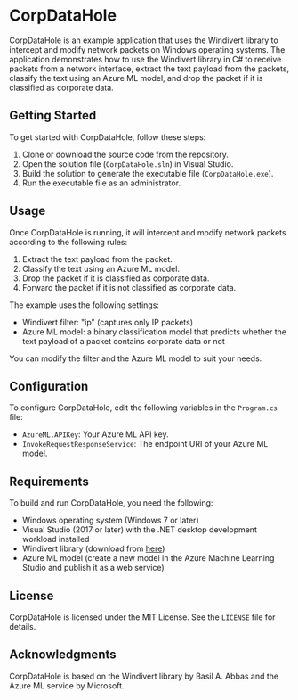 # CorpDataHole

CorpDataHole is an example application that uses the Windivert library to intercept and modify network packets on Windows operating systems. The application demonstrates how to use the Windivert library in C# to receive packets from a network interface, extract the text payload from the packets, classify the text using an Azure ML model, and drop the packet if it is classified as corporate data.

## Getting Started

To get started with CorpDataHole, follow these steps:

1. Clone or download the source code from the repository.
2. Open the solution file (`CorpDataHole.sln`) in Visual Studio.
3. Build the solution to generate the executable file (`CorpDataHole.exe`).
4. Run the executable file as an administrator.

## Usage

Once CorpDataHole is running, it will intercept and modify network packets according to the following rules:

1. Extract the text payload from the packet.
2. Classify the text using an Azure ML model.
3. Drop the packet if it is classified as corporate data.
4. Forward the packet if it is not classified as corporate data.

The example uses the following settings:

- Windivert filter: "ip" (captures only IP packets)
- Azure ML model: a binary classification model that predicts whether the text payload of a packet contains corporate data or not

You can modify the filter and the Azure ML model to suit your needs.

## Configuration

To configure CorpDataHole, edit the following variables in the `Program.cs` file:

- `AzureML.APIKey`: Your Azure ML API key.
- `InvokeRequestResponseService`: The endpoint URI of your Azure ML model.

## Requirements

To build and run CorpDataHole, you need the following:

- Windows operating system (Windows 7 or later)
- Visual Studio (2017 or later) with the .NET desktop development workload installed
- Windivert library (download from [here](https://www.reqrypt.org/windivert.html))
- Azure ML model (create a new model in the Azure Machine Learning Studio and publish it as a web service)

## License

CorpDataHole is licensed under the MIT License. See the `LICENSE` file for details.

## Acknowledgments

CorpDataHole is based on the Windivert library by Basil A. Abbas and the Azure ML service by Microsoft.
